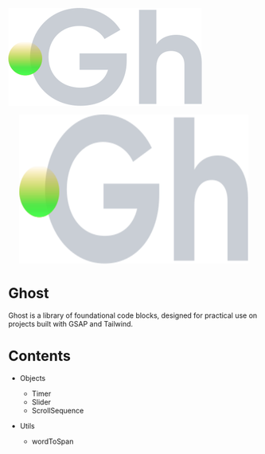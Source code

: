 ![Ghost Logo](https://github.com/terrainagency/ghost/blob/main/assets/logo.svg)

<p align="center">
  <img width="460" height="300" src="https://github.com/terrainagency/ghost/blob/main/assets/logo.svg">
</p>

# Ghost
Ghost is a library of foundational code blocks, designed for practical use on projects built with GSAP and Tailwind.

# Contents
* Objects
    * Timer
    * Slider
    * ScrollSequence

* Utils
    * wordToSpan